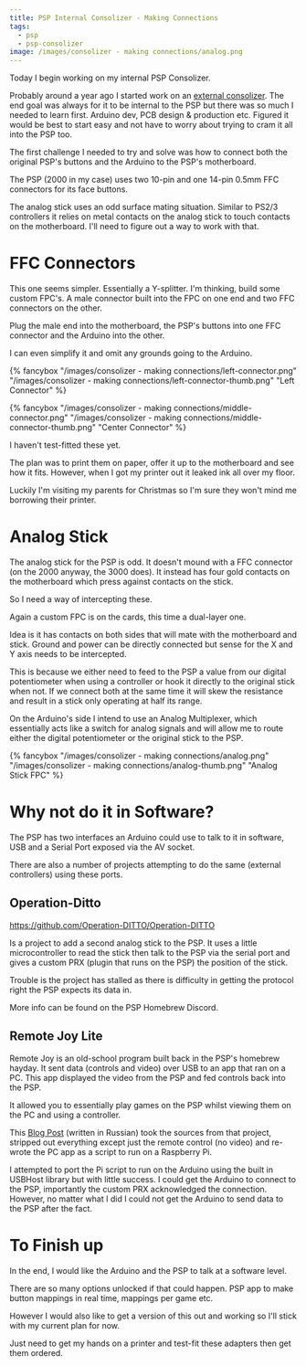 ```yaml
---
title: PSP Internal Consolizer - Making Connections
tags:
  - psp
  - psp-consolizer
image: /images/consolizer - making connections/analog.png
---
```


Today I begin working on my internal PSP Consolizer.

Probably around a year ago I started work on an [external consolizer](https://github.com/ste2425/PSP-Consolizer). The end goal was always for it to be internal to the PSP but there was so much I needed to learn first. Arduino dev, PCB design & production etc. Figured it would be best to start easy and not have to worry about trying to cram it all into the PSP too.

<!-- more -->

The first challenge I needed to try and solve was how to connect both the original PSP's buttons and the Arduino to the PSP's motherboard.

The PSP (2000 in my case) uses two 10-pin and one 14-pin 0.5mm FFC connectors for its face buttons.

The analog stick uses an odd surface mating situation. Similar to PS2/3 controllers it relies on metal contacts on the analog stick to touch contacts on the motherboard. I'll need to figure out a way to work with that.

# FFC Connectors

This one seems simpler. Essentially a Y-splitter. I'm thinking, build some custom FPC's. A male connector built into the FPC on one end and two FFC connectors on the other.

Plug the male end into the motherboard, the PSP's buttons into one FFC connector and the Arduino into the other.

I can even simplify it and omit any grounds going to the Arduino.

{% fancybox "/images/consolizer - making connections/left-connector.png" "/images/consolizer - making connections/left-connector-thumb.png" "Left Connector" %}

{% fancybox "/images/consolizer - making connections/middle-connector.png" "/images/consolizer - making connections/middle-connector-thumb.png" "Center Connector" %}

I haven't test-fitted these yet.

The plan was to print them on paper, offer it up to the motherboard and see how it fits. However, when I got my printer out it leaked ink all over my floor.

Luckily I'm visiting my parents for Christmas so I'm sure they won't mind me borrowing their printer.

# Analog Stick

The analog stick for the PSP is odd. It doesn't mound with a FFC connector (on the 2000 anyway, the 3000 does). It instead has four gold contacts on the motherboard which press against contacts on the stick.

So I need a way of intercepting these.

Again a custom FPC is on the cards, this time a dual-layer one.

Idea is it has contacts on both sides that will mate with the motherboard and stick. Ground and power can be directly connected but sense for the X and Y axis needs to be intercepted.

This is because we either need to feed to the PSP a value from our digital potentiometer when using a controller or hook it directly to the original stick when not. If we connect both at the same time it will skew the resistance and result in a stick only operating at half its range.

On the Arduino's side I intend to use an Analog Multiplexer, which essentially acts like a switch for analog signals and will allow me to route either the digital potentiometer or the original stick to the PSP.

{% fancybox "/images/consolizer - making connections/analog.png" "/images/consolizer - making connections/analog-thumb.png" "Analog Stick FPC" %}

# Why not do it in Software?

The PSP has two interfaces an Arduino could use to talk to it in software, USB and a Serial Port exposed via the AV socket.

There are also a number of projects attempting to do the same (external controllers) using these ports.

## Operation-Ditto

https://github.com/Operation-DITTO/Operation-DITTO

Is a project to add a second analog stick to the PSP. It uses a little microcontroller to read the stick then talk to the PSP via the serial port and gives a custom PRX (plugin that runs on the PSP) the position of the stick.

Trouble is the project has stalled as there is difficulty in getting the protocol right the PSP expects its data in.

More info can be found on the PSP Homebrew Discord.

## Remote Joy Lite

Remote Joy is an old-school program built back in the PSP's homebrew hayday. It sent data (controls and video) over USB to an app that ran on a PC. This app displayed the video from the PSP and fed controls back into the PSP.

It allowed you to essentially play games on the PSP whilst viewing them on the PC and using a controller.

This [Blog Post](https://habr.com/ru/post/213513/) (written in Russian) took the sources from that project, stripped out everything except just the remote control (no video) and re-wrote the PC app as a script to run on a Raspberry Pi.

I attempted to port the Pi script to run on the Arduino using the built in USBHost library but with little success. I could get the Arduino to connect to the PSP, importantly the custom PRX acknowledged the connection. However, no matter what I did I could not get the Arduino to send data to the PSP after the fact.

# To Finish up

In the end, I would like the Arduino and the PSP to talk at a software level.

There are so many options unlocked if that could happen. PSP app to make button mappings in real time, mappings per game etc.

However I would also like to get a version of this out and working so I'll stick with my current plan for now.

Just need to get my hands on a printer and test-fit these adapters then get them ordered.
